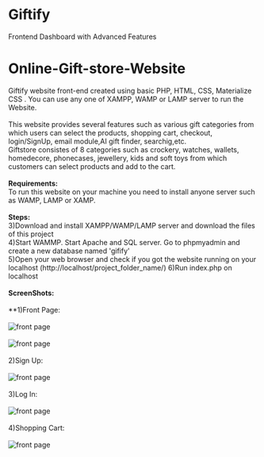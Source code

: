 # Giftify
Frontend Dashboard with Advanced Features
# Online-Gift-store-Website
Giftify website front-end created using basic PHP, HTML, CSS, Materialize CSS . You can use any one of XAMPP, WAMP or LAMP server to run the Website.</br></br>
This website provides several features such as various gift categories from which users can select the products, shopping cart, checkout, login/SignUp, email module,AI gift finder, searchig,etc.</br>
Giftstore consistes of 8 categories such as crockery, watches, wallets, homedecore, phonecases, jewellery, kids and soft toys from which customers can select products and add to the cart.
</br></br>
**Requirements:**</br>
To run this website on your machine you need to install anyone server such as WAMP, LAMP or XAMP.</br></br>
**Steps:**</br>
3)Download and install XAMPP/WAMP/LAMP server and download the files of this project</br>
4)Start WAMMP. Start Apache and SQL server. Go to phpmyadmin and create a new database named 'gifify'</br>
5)Open your web browser and check if you got the website running on your localhost (http://localhost/project_folder_name/)
6)Run index.php on localhost</br></br>
**ScreenShots:**</br></br>
**1)Front Page:</br></br>
![front page]()</br></br>
![front page](img\HOME1.jpg)</br></br>
2)Sign Up:</br></br>
![front page](img\SignUp.jpg)</br></br>
3)Log In:</br></br>
![front page](img\LogIn.jpg)</br></br>
4)Shopping Cart:</br></br>
![front page](img\cart.jpg)</br></br>
